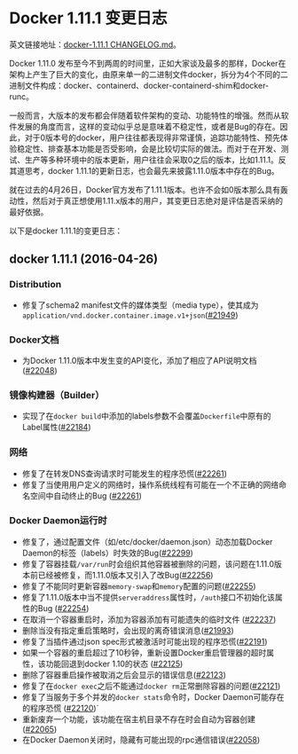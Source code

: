 # Docker 1.11.1 变更日志

英文链接地址：[docker-1.11.1 CHANGELOG.md](https://github.com/moby/moby/blob/v1.11.1/CHANGELOG.md)。

Docker 1.11.0 发布至今不到两周的时间里，正如大家谈及最多的那样，Docker在架构上产生了巨大的变化，由原来单一的二进制文件docker，拆分为4个不同的二进制文件构成：docker、containerd、docker-containerd-shim和docker-runc。

一般而言，大版本的发布都会伴随着软件架构的变动、功能特性的增强。然而从软件发展的角度而言，这样的变动似乎总是意味着不稳定性，或者是Bug的存在。因此，对于0版本号的docker，用户往往都表现得非常谨慎，追踪功能特性、预先体验稳定性、排查基本功能是否受影响，会是比较切实际的做法。而对于在开发、测试、生产等多种环境中的版本更新，用户往往会采取0之后的版本，比如1.11.1。反其道思考，docker 1.11.1的更新日志，也会最先来披露1.11.0版本中存在的Bug。

就在过去的4月26日，Docker官方发布了1.11.1版本。也许不会如0版本那么具有轰动性，然后对于真正想使用1.11.x版本的用户，其变更日志绝对是评估是否采纳的最好依据。

以下是docker 1.11.1的变更日志：

## docker 1.11.1 (2016-04-26)

### Distribution

- 修复了schema2 manifest文件的媒体类型（media type），使其成为`application/vnd.docker.container.image.v1+json`([#21949](https://github.com/docker/docker/pull/21949))

### Docker文档

- 为Docker 1.11.0版本中发生变的API变化，添加了相应了API说明文档([#22048](https://github.com/docker/docker/pull/22048))

### 镜像构建器（Builder）

* 实现了在`docker build`中添加的labels参数不会覆盖`Dockerfile`中原有的Label属性([#22184](https://github.com/docker/docker/pull/22184))

### 网络

- 修复了在转发DNS查询请求时可能发生的程序恐慌([#22261](https://github.com/docker/docker/pull/22261))
- 修复了当使用用户定义的网络时，操作系统线程有可能在一个不正确的网络命名空间中自动终止的Bug ([#22261](https://github.com/docker/docker/pull/22261))

### Docker Daemon运行时

- 修复了，通过配置文件（如/etc/docker/daemon.json）动态加载Docker Daemon的标签（labels）时失效的Bug([#22299](https://github.com/docker/docker/pull/22299))
- 修复了容器挂载`/var/run`时会组织其他容器被删除的问题，该问题在1.11.0版本前已经被修复，而1.11.0版本又引入了改Bug([#22256](https://github.com/docker/docker/pull/22256))
- 修复了不能同时更新容器`memory-swap`和`memory`配置的问题([#22255](https://github.com/docker/docker/pull/22255))
- 修复了1.11.0版本中当不提供`serveraddress`属性时，`/auth`接口不初始化该属性的Bug ([#22254](https://github.com/docker/docker/pull/22254))
- 在取消一个容器重启时，添加为容器添加有可能遗失的临时文件 ([#22237](https://github.com/docker/docker/pull/22237))
- 删除当没有指定重启策略时，会出现的离奇错误消息([#21993](https://github.com/docker/docker/pull/21993))
- 修复了当插件通过json spec形式被激活时可能出现的程序恐慌([#22191](https://github.com/docker/docker/pull/22191))
- 如果一个容器的重启超过了10秒钟，重新设置Docker重启管理器的超时属性，该功能回退到docker 1.10的状态 ([#22125](https://github.com/docker/docker/pull/22125))
- 删除了容器重启操作被取消之后会显示的错误信息([#22123](https://github.com/docker/docker/pull/22123))
- 修复了在`docker exec`之后不能通过`docker rm`正常删除容器的问题([#22121](https://github.com/docker/docker/pull/22121))
- 修复了当服务于多个并发的`docker stats`命令时，Docker Daemon可能存在的程序恐慌 ([#22120](https://github.com/docker/docker/pull/22120))`
- 重新废弃一个功能，该功能在宿主机目录不存在时会自动为容器创建([#22065](https://github.com/docker/docker/pull/22065))
- 在Docker Daemon关闭时，隐藏有可能出现的rpc通信错误([#22058](https://github.com/docker/docker/pull/22058))